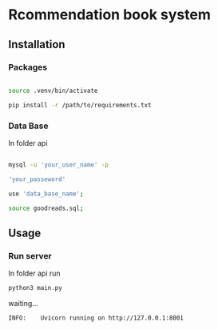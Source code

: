 # Rcommendation book system

## Installation

### Packages

```bash

source .venv/bin/activate

pip install -r /path/to/requirements.txt

```

### Data Base

In folder api

```bash

mysql -u 'your_user_name' -p

'your_passeword'

use 'data_base_name';

source goodreads.sql;

```

## Usage

### Run server

In folder api run

```bash
python3 main.py
```
waiting...

```bash
INFO:    Uvicorn running on http://127.0.0.1:8001
```